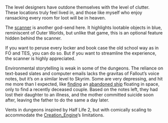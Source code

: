 The level designers have outdone themselves with the level of clutter. These locations truly feel lived in, and those like myself who enjoy ransacking every room for loot will be in heaven. 

The [scanner](../Gameplay_Systems/Surveying.md) is another god-send here. It highlights lootable objects in blue, reminiscent of Outer Worlds, but unlike that game, this is an optional feature hidden behind the scanner. 

If you want to peruse every locker and book case the old school way as in FO and TES, you can do so. But if you want to streamline the experience, the scanner is highly appreciated.

Environmental storytelling is weak in some of the dungeons. The reliance on text-based slates and computer emails lacks the gravitas of Fallout’s voice notes, but it’s on a similar level to Skyrim. 
Some are very depressing, and hit me more than I expected, like [finding](•Exploring.md) an [abandoned ship](Points_of_Interest.md) floating in space, only to find a recently deceased couple. Based on the notes left, they had lost their daughter to an illness, and the mother committed suicide soon after, leaving the father to do the same a day later.

Vents in dungeons inspired by Half Life 2, but with comically scaling to accommodate the [Creation_Engine](../Development/Creation_Engine.md)’s limitations.
